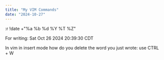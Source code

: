 ```yaml
---
title: "My VIM Commands"
date: "2024-10-27"
---
```


:r !date +"%a %b %d %Y %T %Z"

For writing: Sat Oct 26 2024 20:39:30 CDT

In vim in insert mode how do you delete the word you just wrote: use CTRL + W
